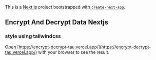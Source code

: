 This is a [Next.js](https://nextjs.org/) project bootstrapped with [`create-next-app`](https://github.com/vercel/next.js/tree/canary/packages/create-next-app).

## Encrypt And Decrypt Data Nextjs
### style using tailwindcss

Open [https://encrypt-decrypt-tau.vercel.app/](https://encrypt-decrypt-tau.vercel.app/) with your browser to see the result.
